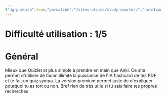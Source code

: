 ```yaml
---
{"dg-publish":true,"permalink":"/sites-utiles/study-smarter/","noteIcon":""}
---
```


# Difficulté utilisation : 1/5
# Général
Mieux que Quizlet et plus simple à prendre en main que Anki. Ce site permet d'utiliser de facon illimité la puissance de l'IA flashcard de tes PDF et te fait un quiz sympa. La version premium permet juste de d'expliquer pourquoi tu as tort ou non. Bref rien de très utile si tu sais faire tes propres recherches